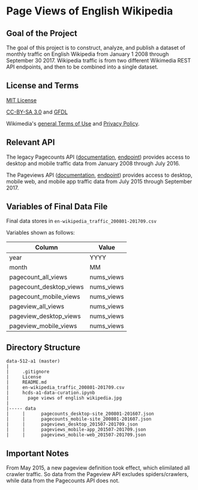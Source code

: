 # Page Views of English Wikipedia

## Goal of the Project
The goal of this project is to construct, analyze, and publish a dataset of monthly traffic on English Wikipedia from January 1 2008 through September 30 2017. Wikipedia traffic is from two different Wikimedia REST API endpoints, and then to be combined into a single dataset. 

## License and Terms
[MIT License](https://opensource.org/licenses/MIT)

[CC-BY-SA 3.0](https://creativecommons.org/licenses/by-sa/3.0/) and [GFDL](https://www.gnu.org/copyleft/fdl.html)

Wikimedia's [general Terms of Use](https://wikimediafoundation.org/wiki/Terms_of_Use/en) and [Privacy Policy](https://wikimediafoundation.org/wiki/Privacy_policy).

## Relevant API
The legacy Pagecounts API ([documentation](https://wikitech.wikimedia.org/wiki/Analytics/AQS/Legacy_Pagecounts), [endpoint](https://wikimedia.org/api/rest_v1/#!/Pagecounts_data_%28legacy%29/get_metrics_legacy_pagecounts_aggregate_project_access_site_granularity_start_end)) provides access to desktop and mobile traffic data from January 2008 through July 2016.

The Pageviews API ([documentation](https://wikitech.wikimedia.org/wiki/Analytics/AQS/Pageviews), [endpoint](https://wikimedia.org/api/rest_v1/#!/Pageviews_data/get_metrics_pageviews_aggregate_project_access_agent_granularity_start_end)) provides access to desktop, mobile web, and mobile app traffic data from July 2015 through September 2017.

## Variables of Final Data File

Final data stores in ```en-wikipedia_traffic_200801-201709.csv```

Variables shown as follows:

|  Column | Value  |
|---|---|
| year  |  YYYY |
|  month |  MM |
|  pagecount_all_views |  nums_views | 
|  pagecount_desktop_views |  nums_views |
|  pagecount_mobile_views | nums_views  |
|  pageview_all_views |  nums_views |
|  pageview_desktop_views |  nums_views |
|  pageview_mobile_views | nums_views  |


## Directory Structure
```
data-512-a1 (master)
|
|     .gitignore
|     License
|     README.md
|     en-wikipedia_traffic_200801-201709.csv
|     hcds-a1-data-curation.ipynb
|	    page views of english wikipedia.jpg
|	
|----- data
|     |      pagecounts_desktop-site_200801-201607.json
|     |      pagecounts_mobile-site_200801-201607.json
|     |      pageviews_desktop_201507-201709.json
|     |      pageviews_mobile-app_201507-201709.json
|     |      pageviews_mobile-web_201507-201709.json
```
## Important Notes

From May 2015, a new pageview definition took effect, which elimilated all crawler traffic. So data from the Pageview API excludes spiders/crawlers, while data from the Pagecounts API does not.
